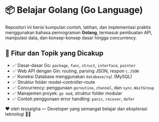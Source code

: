 # 📦 Belajar Golang (Go Language)

Repositori ini berisi kumpulan contoh, latihan, dan implementasi praktis menggunakan bahasa pemrograman **Golang**, termasuk pembuatan API, manipulasi data, dan konsep-konsep dasar hingga concurrency.

## 🧠 Fitur dan Topik yang Dicakup

- ✅ Dasar-dasar Go: `package`, `func`, `struct`, `interface`, `pointer`
- ✅ Web API dengan Gin: routing, parsing JSON, respon `c.JSON`
- ✅ Koneksi Database menggunakan `database/sql` (MySQL)
- ✅ Struktur folder model-controller-route
- ✅ Concurrency: penggunaan `goroutine`, `channel`, dan `sync.WaitGroup`
- ✅ Manajemen proyek: `go mod`, struktur folder modular
- ✅ Contoh penggunaan error handling: `panic`, `recover`, `defer`

❤️ oleh tessaigha — Developer yang semangat belajar dan eksplorasi teknologi 👨‍💻

